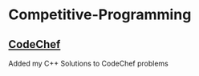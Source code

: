 # Competitive-Programming

## [CodeChef](https://www.codechef.com/)
Added my C++ Solutions to CodeChef problems
